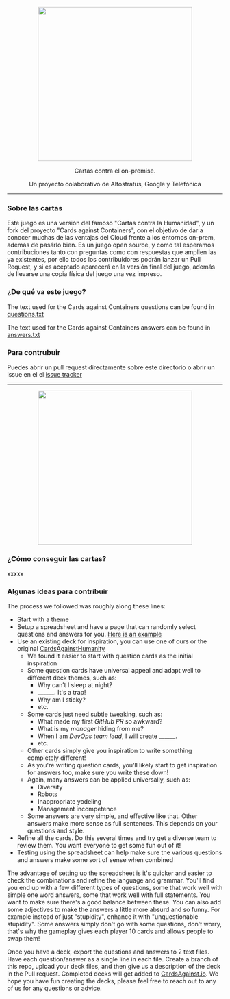 <p align="center"><img src="imagen.png" width="360"></p>

<p align="center">Cartas contra el on-premise.</p>
<p align="center">Un proyecto colaborativo de Altostratus, Google y Telefónica</p>

<hr>


### Sobre las cartas

Este juego es una versión del famoso "Cartas contra la Humanidad", y un fork del proyecto "Cards against Containers", con el objetivo de dar a conocer muchas de las ventajas del Cloud frente a los entornos on-prem, además de pasárlo bien. Es un juego open source, y como tal esperamos contribuciones tanto con preguntas como con respuestas que amplien las ya existentes, por ello todos los contribuidores podrán lanzar un Pull Request, y si es aceptado aparecerá en la versión final del juego, además de llevarse una copia física del juego una vez impreso. 

### ¿De qué va este juego?
The text used for the Cards against Containers questions can be found in [questions.txt](./questions.txt)

The text used for the Cards against Containers answers can be found in [answers.txt](./answers.txt)

### Para contrubuir

Puedes abrir un pull request directamente sobre este directorio o abrir un issue en el el [issue tracker](https://github.com/cardsagainstonpremise/deck/issues)



<hr>

<p align="center"><a href="https://twitter.com/mauilion/status/1255315212795854848?s=20"><img src="tweet-duffie.png" width="360"></a></p>

### ¿Cómo conseguir las cartas?
xxxxx

### Algunas ideas para contribuir

The process we followed was roughly along these lines:
* Start with a theme
* Setup a spreadsheet and have a page that can randomly select questions and answers for you. [Here is an example](https://docs.google.com/spreadsheets/d/1QFiH8ynsOPugInRpVypb6ICkiEllaxt81o9kEE-PwWI/edit?usp=sharing)
* Use an existing deck for inspiration, you can use one of ours or the original [CardsAgainstHumanity](https://cardsagainsthumanity.com/)
  * We found it easier to start with question cards as the initial inspiration
  * Some question cards have universal appeal and adapt well to different deck themes, such as:
    * Why can’t I sleep at night?
    * ______. It's a trap!
    * Why am I sticky?
    * etc.
  * Some cards just need subtle tweaking, such as:
    * What made my first _GitHub PR_ so awkward?
    * What is my _manager_ hiding from me?
    * When I am _DevOps team lead_, I will create ______.
    * etc.
  * Other cards simply give you inspiration to write something completely different!
  * As you're writing question cards, you'll likely start to get inspiration for answers too, make sure you write these down!
  * Again, many answers can be applied universally, such as:
    * Diversity
    * Robots
    * Inappropriate yodeling
    * Management incompetence
  * Some answers are very simple, and effective like that. Other answers make more sense as full sentences. This depends on your questions and style.
* Refine all the cards. Do this several times and try get a diverse team to review them. You want everyone to get some fun out of it!
* Testing using the spreadsheet can help make sure the various questions and answers make some sort of sense when combined

The advantage of setting up the spreadsheet is it's quicker and easier to check the combinations and refine the language and grammar. You'll find you end up with a few different types of questions, some that work well with simple one word answers, some that work well with full statements. You want to make sure there's a good balance between these. You can also add some adjectives to make the answers a little more absurd and so funny. For example instead of just "stupidity", enhance it with "unquestionable stupidity". Some answers simply don't go with some questions, don't worry, that's why the gameplay gives each player 10 cards and allows people to swap them!

Once you have a deck, export the questions and answers to 2 text files. Have each question/answer as a single line in each file. Create a branch of this repo, upload your deck files, and then give us a description of the deck in the Pull request. Completed decks will get added to [CardsAgainst.io](https://cardsagainst.io). We hope you have fun creating the decks, please feel free to reach out to any of us for any questions or advice.
